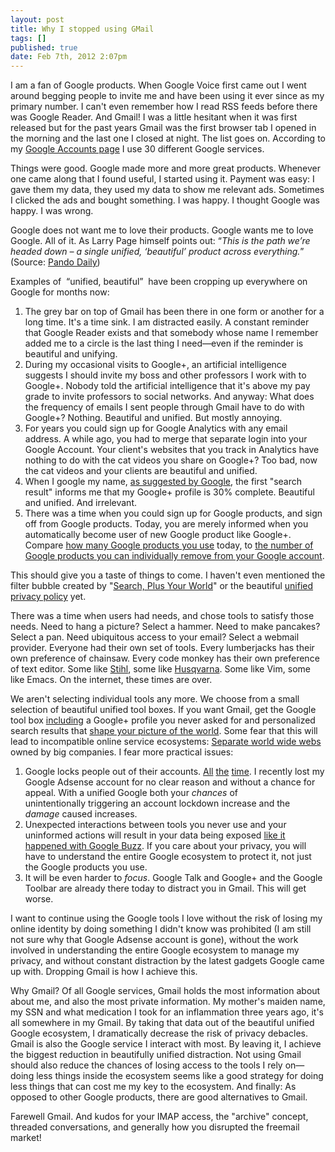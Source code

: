 ```yaml
---
layout: post
title: Why I stopped using GMail
tags: []
published: true
date: Feb 7th, 2012 2:07pm
---
```


<p>I am a fan of Google products. When Google Voice first came out I went around begging people to invite me and have been using it ever since as my primary number. I can't even remember how I read RSS feeds before there was Google Reader. And Gmail! I was a little hesitant when it was first released but for the past years Gmail was the first browser tab I opened in the morning and the last one I closed at night. The list goes on. According to my <a href="https://www.google.com/settings/products">Google Accounts page</a> I use 30 different Google services.</p>
<p>Things were good. Google made more and more great products. Whenever one came along that I found useful, I started using it. Payment was easy: I gave them my data, they used my data to show me relevant ads. Sometimes I clicked the ads and bought something. I was happy. I thought Google was happy. I was wrong.</p>
<p>Google does not want me to love their products. Google wants me to love Google. All of it. As Larry Page himself points out:&nbsp;&ldquo;<em>This is&nbsp;the path we&rsquo;re headed down &ndash; a single unified, &lsquo;beautiful&rsquo; product&nbsp;across everything.</em>&rdquo; (Source: <a href="http://pandodaily.com/2012/01/24/larry-page-to-googlers-if-you-dont-get-spyw-work-somewhere-else/">Pando Daily</a>)</p>
<p>Examples of&nbsp; &ldquo;unified, beautiful&rdquo;&nbsp;&nbsp;have been cropping up everywhere on Google for months now:</p>
<ol>
<li>The grey bar on top of Gmail has been there in one form or another for a long time. It's a time sink. I am distracted easily. A constant reminder that Google Reader exists and that somebody whose name I remember added me to a circle is the last thing I need&mdash;even if the reminder is beautiful and unifying.</li>
<li>During my occasional visits to Google+, an artificial intelligence suggests I should invite my boss and other professors I work with to Google+. Nobody told the artificial intelligence that it's above my pay grade to invite professors to social networks. And anyway: What does the frequency of emails I sent people through Gmail have to do with Google+? Nothing. Beautiful and unified. But mostly annoying.</li>
<li>For years you could sign up for Google Analytics with any email address. A while ago, you had to merge that separate login into your Google Account. Your client's websites that you track in Analytics have nothing to do with the cat videos you share on Google+? Too bad, now the cat videos and your clients are beautiful and unified.&nbsp;</li>
<li>When I google my name, <a href="http://support.google.com/accounts/bin/answer.py?hl=en&amp;answer=1228138">as suggested by Google</a>, the first "search result" informs me that my Google+ profile is 30% complete. Beautiful and unified. And irrelevant.&nbsp;</li>
<li>There was a time when you could sign up for Google products, and sign off from Google products. Today, you are merely informed when you automatically become user of new Google product like Google+. Compare <a href="https://www.google.com/settings/products">how many Google products you use</a> today, to <a href="https://accounts.google.com/b/0/EditServices">the number of Google products you can individually remove from your Google account</a>.</li>
</ol>
<p>This should give you a taste of things to come. I haven't even mentioned the filter bubble created by "<a href="http://www.google.com/insidesearch/plus.html">Search, Plus Your World</a>" or the beautiful <a href="http://www.google.com/policies/">unified privacy policy</a> yet.</p>
<p>There was a time when users had needs, and chose tools to satisfy those needs. Need to hang a picture? Select a hammer. Need to make pancakes? Select a pan. Need&nbsp;ubiquitous&nbsp;access to your email? Select a webmail provider. Everyone had their own set of tools. Every lumberjacks has their own preference of chainsaw. Every code monkey has their own preference of text editor. Some like <a href="http://www.stihl.com/">Stihl</a>, some like <a href="http://www.husqvarna.com/us/">Husqvarna</a>. Some like Vim, some like Emacs.&nbsp;On the internet, these times are over.</p>
<p>We aren't selecting individual tools any more. We choose from a small selection of beautiful unified tool boxes. If you want Gmail, get the Google tool box <a href="http://googlesystem.blogspot.com/2012/01/new-google-accounts-require-gmail-and.html">including</a> a Google+ profile you never asked for and personalized search results that <a href="http://www.ted.com/talks/eli_pariser_beware_online_filter_bubbles.html">shape your picture of the world</a>.&nbsp;Some fear that this will lead to incompatible online service ecosystems:&nbsp;<a href="http://www.lrb.co.uk/blog/2012/01/31/daniel-soar/world-wide-webs/">Separate world wide webs</a> owned by big companies. I fear more practical issues:</p>
<ol>
<li>Google locks people out of their accounts. <a href="http://getsatisfaction.com/google/topics/google_disabled_my_18_month_old_gmail_account_no_reasons_given_appears_to_not_care">All</a>&nbsp;<a href="http://googlesystem.blogspot.com/2007/04/batch-of-gmail-accounts-accidentally.html">the</a>&nbsp;<a href="http://www.google.ad/support/forum/p/gmail/thread?tid=7c674fb7c8dd0351&amp;hl=en">time</a>. I recently lost my Google Adsense account for no clear reason and without a chance for appeal. With a unified Google both your <em>chances</em> of unintentionally&nbsp;triggering an account lockdown increase and the <em>damage</em> caused increases.</li>
<li>Unexpected interactions between tools you never use and your uninformed actions will result in your data being exposed&nbsp;<a href="http://www.pcworld.com/article/189081/google_buzz_criticized_for_disclosing_gmail_contacts.html">like it happened with Google Buzz</a>. If you care about your privacy, you will have to understand the entire Google ecosystem to protect it, not just the Google products you use.</li>
<li>It will be even harder to <em>focus</em>. Google Talk and Google+ and the Google Toolbar are already there today to distract you in Gmail. This will get worse.</li>
</ol>
<p>I want to continue using the Google tools I love without the risk of losing my online identity by doing something I didn't know was prohibited (I am still not sure why that Google Adsense account is gone), without&nbsp;the work involved in understanding the entire Google ecosystem to manage my privacy, and without constant distraction by the latest gadgets Google came up with. Dropping Gmail is how I achieve this.&nbsp;</p>
<p>Why Gmail? Of all Google services, Gmail holds the most information about about me, and also the most private information. My mother's maiden name, my SSN and what medication I took for an inflammation three years ago, it's all somewhere in my Gmail. By taking that data out of the beautiful unified Google ecosystem, I dramatically decrease the risk of privacy debacles. Gmail is also the Google service I interact with most. By leaving it, I achieve the biggest reduction in beautifully unified distraction. Not using Gmail should also reduce the chances of losing access to the tools I rely on&mdash;doing less things inside the ecosystem seems like a good strategy for doing less things that can cost me my key to the ecosystem. And finally: As opposed to other Google products, there are good alternatives to Gmail.&nbsp;</p>
<p>Farewell Gmail. And kudos for your IMAP access, the "archive" concept, threaded conversations, and generally how you disrupted the freemail market!</p>
